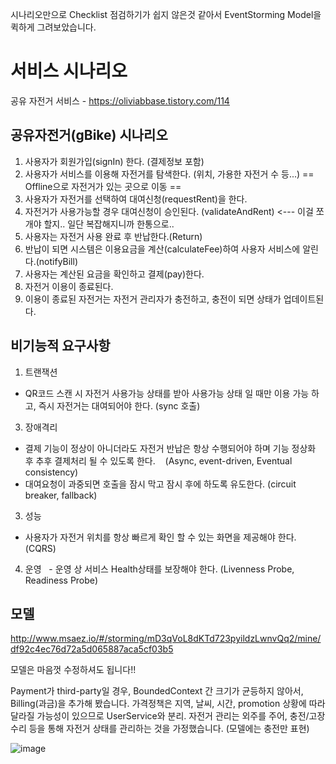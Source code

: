 시나리오만으로 Checklist 점검하기가 쉽지 않은것 같아서 EventStorming Model을 퀵하게 그려보았습니다. 


# 서비스 시나리오

공유 자전거 서비스 - https://oliviabbase.tistory.com/114

## 공유자전거(gBike) 시나리오
1. 사용자가 회원가입(signIn) 한다. (결제정보 포함)
2. 사용자가 서비스를 이용해 자전거를 탐색한다. (위치, 가용한 자전거 수 등...)
   == Offline으로 자전거가 있는 곳으로 이동 ==
3. 사용자가 자전거를 선택하여 대여신청(requestRent)을 한다.  
4. 자전거가 사용가능할 경우 대여신청이 승인된다. (validateAndRent)  <--- 이걸 쪼개야 할지.. 일단 복잡해지니까 한통으로..
5. 사용자는 자전거 사용 완료 후 반납한다.(Return)
6. 반납이 되면 시스템은 이용요금을 계산(calculateFee)하여 사용자 서비스에 알린다.(notifyBill)
7. 사용자는 계산된 요금을 확인하고 결제(pay)한다.
8. 자전거 이용이 종료된다. 
9. 이용이 종료된 자전거는 자전거 관리자가 충전하고, 충전이 되면 상태가 업데이트된다.  

## 비기능적 요구사항

1. 트랜잭션
  - QR코드 스캔 시 자전거 사용가능 상태를 받아 사용가능 상태 일 때만 이용 가능 하고, 즉시 자전거는 대여되어야 한다. (sync 호출)
3. 장애격리
  - 결제 기능이 정상이 아니더라도 자전거 반납은 항상 수행되어야 하며 기능 정상화 후 추후 결제처리 될 수 있도록 한다.
    (Async, event-driven, Eventual consistency)
  - 대여요청이 과중되면 호출을 잠시 막고 잠시 후에 하도록 유도한다. (circuit breaker, fallback)
3. 성능
  - 사용자가 자전거 위치를 항상 빠르게 확인 할 수 있는 화면을 제공해야 한다. (CQRS)
4. 운영
  - 운영 상 서비스 Health상태를 보장해야 한다. (Livenness Probe, Readiness Probe)

## 모델  
http://www.msaez.io/#/storming/mD3qVoL8dKTd723pyildzLwnvQq2/mine/df92c4ec76d72a5d065887aca5cf03b5

모델은 마음껏 수정하셔도 됩니다!!

Payment가 third-party일 경우, BoundedContext 간 크기가 균등하지 않아서, Billing(과금)을 추가해 봤습니다. 
가격정책은 지역, 날씨, 시간, promotion 상황에 따라 달라질 가능성이 있으므로 UserService와 분리.
자전거 관리는 외주를 주어, 충전/고장수리 등을 통해 자전거 상태를 관리하는 것을 가정했습니다. (모델에는 충전만 표현)


![image](https://user-images.githubusercontent.com/36217195/119628825-6a94ee00-be48-11eb-88ac-50f56d2e59d3.png)



